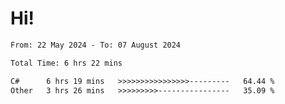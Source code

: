 # Hi!

<!--START_SECTION:waka-->

```txt
From: 22 May 2024 - To: 07 August 2024

Total Time: 6 hrs 22 mins

C#      6 hrs 19 mins   >>>>>>>>>>>>>>>>---------   64.44 %
Other   3 hrs 26 mins   >>>>>>>>>----------------   35.09 %
```

<!--END_SECTION:waka-->
